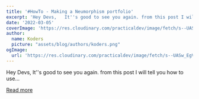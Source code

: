 ```yaml
---
title: '#HowTo - Making a Neumorphism portfolio'
excerpt: 'Hey Devs,   It''s good to see you again. from this post I will tell you how to use...'
date: '2022-03-05'
coverImage: 'https://res.cloudinary.com/practicaldev/image/fetch/s--UASw_EgV--/c_imagga_scale,f_auto,fl_progressive,h_420,q_auto,w_1000/https://dev-to-uploads.s3.amazonaws.com/uploads/articles/bly6bwl258bv1mjt9a1b.png'
author:
  name: Koders
  picture: "assets/blog/authors/koders.png"
ogImage:
  url: 'https://res.cloudinary.com/practicaldev/image/fetch/s--UASw_EgV--/c_imagga_scale,f_auto,fl_progressive,h_420,q_auto,w_1000/https://dev-to-uploads.s3.amazonaws.com/uploads/articles/bly6bwl258bv1mjt9a1b.png'
---
```


Hey Devs,   It''s good to see you again. from this post I will tell you how to use...

[Read more](https://dev.to/rededge967/howto-making-a-neumorphism-portfolio-5h1m)
